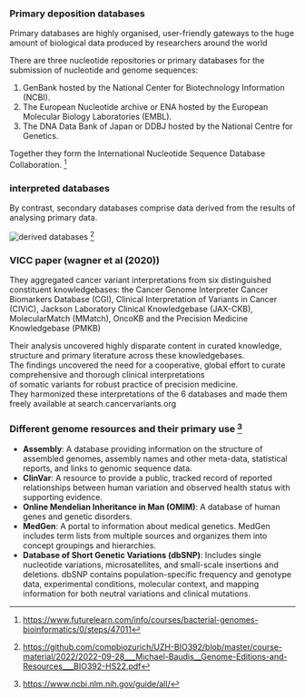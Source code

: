 ### Primary deposition databases 
Primary databases are highly organised, user-friendly gateways to
the huge amount of biological data produced by researchers around the world

There are three nucleotide repositories or primary databases for the submission of nucleotide and genome sequences:

  1. GenBank hosted by the National Center for Biotechnology Information (NCBI). 
  2. The European Nucleotide archive or ENA hosted by the European Molecular Biology Laboratories (EMBL). 
  3. The DNA Data Bank of Japan or DDBJ hosted by the National Centre for Genetics. 
  
Together they form the International Nucleotide Sequence Database Collaboration. [^1]

### interpreted databases
By contrast, secondary databases comprise data derived from the results of 
analysing primary data.

![derived databases](https://user-images.githubusercontent.com/113686985/193078440-d371f14b-fb02-40ce-aa0f-b6204fe949e2.JPG)
 [^2]

### VICC paper (wagner et al (2020))

They aggregated cancer variant interpretations from six distinguished constituent knowledgebases: the Cancer Genome Interpreter Cancer Biomarkers Database (CGI), Clinical Interpretation of Variants in Cancer (CIViC), Jackson Laboratory Clinical Knowledgebase (JAX-CKB), MolecularMatch (MMatch), OncoKB and the Precision Medicine
Knowledgebase (PMKB)

Their analysis uncovered highly disparate content in curated knowledge, structure and primary literature across these knowledgebases. \
The findings uncovered the need for a cooperative, global effort to curate comprehensive and thorough clinical interpretations \
of somatic variants for robust practice of precision medicine. \
They harmonized these interpretations of the 6 databases and made them freely available at search.cancervariants.org

### Different genome resources and their primary use [^3]

- **Assembly**: A database providing information on the structure of assembled genomes, assembly names and other meta-data, statistical reports, and links to genomic sequence data.
- **ClinVar**: A resource to provide a public, tracked record of reported relationships between human variation and observed health status with supporting evidence.
- **Online Mendelian Inheritance in Man (OMIM)**: A database of  human genes and genetic disorders.
- **MedGen**: A portal to information about medical genetics. MedGen includes term lists from multiple sources and organizes them into concept groupings and hierarchies.
- **Database of Short Genetic Variations (dbSNP)**: Includes single nucleotide variations, microsatellites, and small-scale insertions and deletions. dbSNP contains population-specific frequency and genotype data, experimental conditions, molecular context, and mapping information for both neutral variations and clinical mutations.









[^1]: https://www.futurelearn.com/info/courses/bacterial-genomes-bioinformatics/0/steps/47011
[^2]: https://github.com/compbiozurich/UZH-BIO392/blob/master/course-material/2022/2022-09-28___Michael-Baudis__Genome-Editions-and-Resources___BIO392-HS22.pdf
[^3]: https://www.ncbi.nlm.nih.gov/guide/all/
